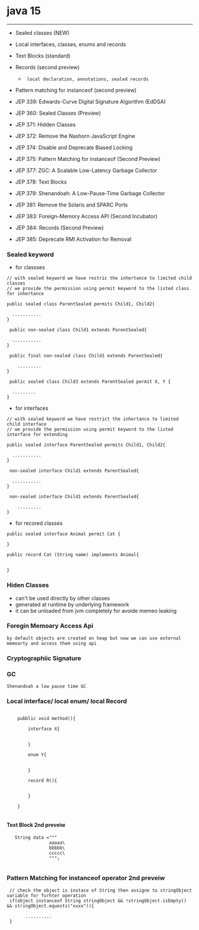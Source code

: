 # java 15 

---

* Sealed classes (NEW)
* Local interfaces, classes, enums and records
* Text Blocks (standard)
* Records (second preview)
  *      local declaration, annotations, sealed records
* Pattern matching for instanceof (second preview)

* JEP 339: Edwards-Curve Digital Signature Algorithm (EdDSA)
* JEP 360: Sealed Classes (Preview)
* JEP 371: Hidden Classes
* JEP 372: Remove the Nashorn JavaScript Engine
* JEP 374: Disable and Deprecate Biased Locking
* JEP 375: Pattern Matching for instanceof (Second Preview)
* JEP 377: ZGC: A Scalable Low-Latency Garbage Collector
* JEP 378: Text Blocks
* JEP 379: Shenandoah: A Low-Pause-Time Garbage Collector
* JEP 381: Remove the Solaris and SPARC Ports
* JEP 383: Foreign-Memory Access API (Second Incubator)
* JEP 384: Records (Second Preview)
* JEP 385: Deprecate RMI Activation for Removal



### Sealed keyword  

* for classses 
```
// with sealed keyword we have restric the inhertance to limited child classes 
// we provide the permission using permit keyword to the listed class for inhertance 

public sealed class ParentSealed permits Child1, Child2{
	
  ...........
}

 public non-sealed class Child1 extends ParentSealed{
	
  ...........
}

 public final non-sealed class Child1 extends ParentSealed{
	
	.........
}

 public sealed class Child3 extends ParentSealed permit X, Y {
  
  .........
}

```
* for interfaces 
```
// with sealed keyword we have restrict the inhertance to limited child interface
// we provide the permission using permit keyword to the listed interface for extending  

public sealed interface ParentSealed permits Child1, Child2{
	
  ...........
}

 non-sealed interface Child1 extends ParentSealed{
	
  ...........
}

 non-sealed interface Child1 extends ParentSealed{
	
	.........
}

```

* for recored classes 
```
public sealed interface Animal permit Cat {

}

public record Cat (String name) implements Animal{


}

```

### Hiden Classes 

* can't be used directly by other classes 
* generated at runtime by underlying framework 
* it can be unloaded from jvm completely for avoide memeo leaking 



### Foregin Memoary Access Api 

```
by default objects are created on heap but now we can use external memoarty and access them using api 
```


### Cryptographiic Signature 


### GC 

```
Shenandoah a low pause time GC 
```


### Local interface/ local enum/ local Record 

```

    pubblic void method(){

        interface X{


        }

        enum Y{


        }

        record R(){


        }

    }


```


#### Text Block 2nd preveiw 

```
   String data ="""
                aaaaa\
                bbbbb\
                ccccc\
                """;


````


### Pattern Matching for instanceof operator 2nd preveiw 

```
 // check the object is instace of String then assigne to stringObject variable for furhter operation 
 if(object instanceof String stringObject && !stringObject.isEmpty() && stringObject.equests("xxxx")){
  
       ..........
 }

```















